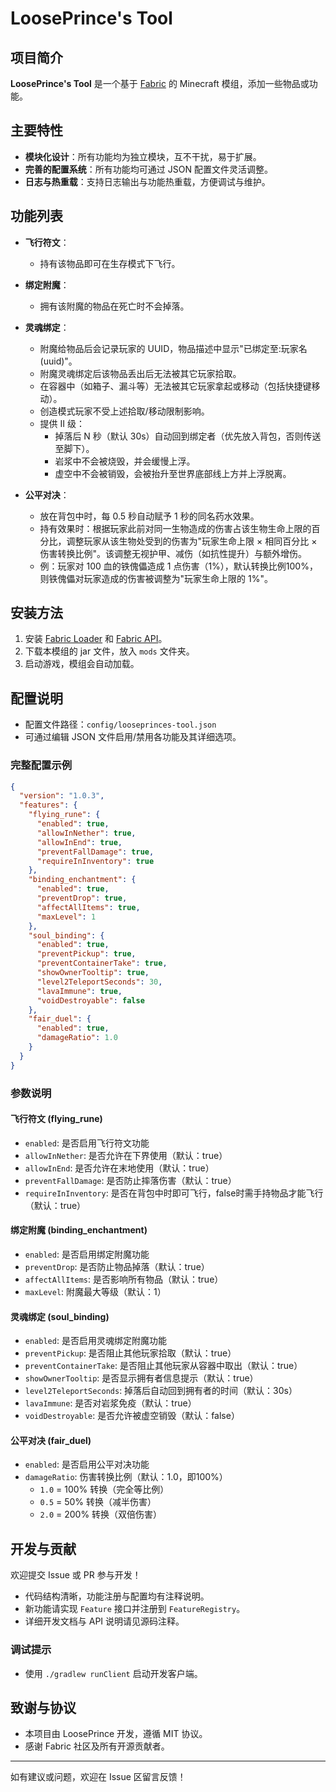 # LoosePrince's Tool

## 项目简介

**LoosePrince's Tool** 是一个基于 [Fabric](https://fabricmc.net/) 的 Minecraft 模组，添加一些物品或功能。

## 主要特性

- **模块化设计**：所有功能均为独立模块，互不干扰，易于扩展。
- **完善的配置系统**：所有功能均可通过 JSON 配置文件灵活调整。
- **日志与热重载**：支持日志输出与功能热重载，方便调试与维护。

## 功能列表

- **飞行符文**：
  - 持有该物品即可在生存模式下飞行。

- **绑定附魔**：
  - 拥有该附魔的物品在死亡时不会掉落。

- **灵魂绑定**：
  - 附魔给物品后会记录玩家的 UUID，物品描述中显示"已绑定至:玩家名(uuid)"。
  - 附魔灵魂绑定后该物品丢出后无法被其它玩家拾取。
  - 在容器中（如箱子、漏斗等）无法被其它玩家拿起或移动（包括快捷键移动）。
  - 创造模式玩家不受上述拾取/移动限制影响。
  - 提供 II 级：
    - 掉落后 N 秒（默认 30s）自动回到绑定者（优先放入背包，否则传送至脚下）。
    - 岩浆中不会被烧毁，并会缓慢上浮。
    - 虚空中不会被销毁，会被抬升至世界底部线上方并上浮脱离。

- **公平对决**：
  - 放在背包中时，每 0.5 秒自动赋予 1 秒的同名药水效果。
  - 持有效果时：根据玩家此前对同一生物造成的伤害占该生物生命上限的百分比，调整玩家从该生物处受到的伤害为"玩家生命上限 × 相同百分比 × 伤害转换比例"。该调整无视护甲、减伤（如抗性提升）与额外增伤。
  - 例：玩家对 100 血的铁傀儡造成 1 点伤害（1%），默认转换比例100%，则铁傀儡对玩家造成的伤害被调整为"玩家生命上限的 1%"。

## 安装方法

1. 安装 [Fabric Loader](https://fabricmc.net/use/) 和 [Fabric API](https://www.curseforge.com/minecraft/mc-mods/fabric-api)。
2. 下载本模组的 jar 文件，放入 `mods` 文件夹。
3. 启动游戏，模组会自动加载。

## 配置说明

- 配置文件路径：`config/looseprinces-tool.json`
- 可通过编辑 JSON 文件启用/禁用各功能及其详细选项。

### 完整配置示例

```json
{
  "version": "1.0.3",
  "features": {
    "flying_rune": {
      "enabled": true,
      "allowInNether": true,
      "allowInEnd": true,
      "preventFallDamage": true,
      "requireInInventory": true
    },
    "binding_enchantment": {
      "enabled": true,
      "preventDrop": true,
      "affectAllItems": true,
      "maxLevel": 1
    },
    "soul_binding": {
      "enabled": true,
      "preventPickup": true,
      "preventContainerTake": true,
      "showOwnerTooltip": true,
      "level2TeleportSeconds": 30,
      "lavaImmune": true,
      "voidDestroyable": false
    },
    "fair_duel": {
      "enabled": true,
      "damageRatio": 1.0
    }
  }
}
```

### 参数说明

#### 飞行符文 (flying_rune)
- `enabled`: 是否启用飞行符文功能
- `allowInNether`: 是否允许在下界使用（默认：true）
- `allowInEnd`: 是否允许在末地使用（默认：true）
- `preventFallDamage`: 是否防止摔落伤害（默认：true）
- `requireInInventory`: 是否在背包中时即可飞行，false时需手持物品才能飞行（默认：true）

#### 绑定附魔 (binding_enchantment)
- `enabled`: 是否启用绑定附魔功能
- `preventDrop`: 是否防止物品掉落（默认：true）
- `affectAllItems`: 是否影响所有物品（默认：true）
- `maxLevel`: 附魔最大等级（默认：1）

#### 灵魂绑定 (soul_binding)
- `enabled`: 是否启用灵魂绑定附魔功能
- `preventPickup`: 是否阻止其他玩家拾取（默认：true）
- `preventContainerTake`: 是否阻止其他玩家从容器中取出（默认：true）
- `showOwnerTooltip`: 是否显示拥有者信息提示（默认：true）
- `level2TeleportSeconds`: 掉落后自动回到拥有者的时间（默认：30s）
- `lavaImmune`: 是否对岩浆免疫（默认：true）
- `voidDestroyable`: 是否允许被虚空销毁（默认：false）

#### 公平对决 (fair_duel)
- `enabled`: 是否启用公平对决功能
- `damageRatio`: 伤害转换比例（默认：1.0，即100%）
  - `1.0` = 100% 转换（完全等比例）
  - `0.5` = 50% 转换（减半伤害）
  - `2.0` = 200% 转换（双倍伤害）

## 开发与贡献

欢迎提交 Issue 或 PR 参与开发！
- 代码结构清晰，功能注册与配置均有注释说明。
- 新功能请实现 `Feature` 接口并注册到 `FeatureRegistry`。
- 详细开发文档与 API 说明请见源码注释。

### 调试提示

- 使用 `./gradlew runClient` 启动开发客户端。

## 致谢与协议

- 本项目由 LoosePrince 开发，遵循 MIT 协议。
- 感谢 Fabric 社区及所有开源贡献者。

---

如有建议或问题，欢迎在 Issue 区留言反馈！
